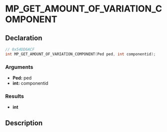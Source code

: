 # MP_GET_AMOUNT_OF_VARIATION_COMPONENT

## Declaration
```cpp
// 0x54DD6ACF
int MP_GET_AMOUNT_OF_VARIATION_COMPONENT(Ped ped, int componentid);
```

### Arguments
- **Ped:** ped
- **int:** componentid

### Results
- **int**

## Description
